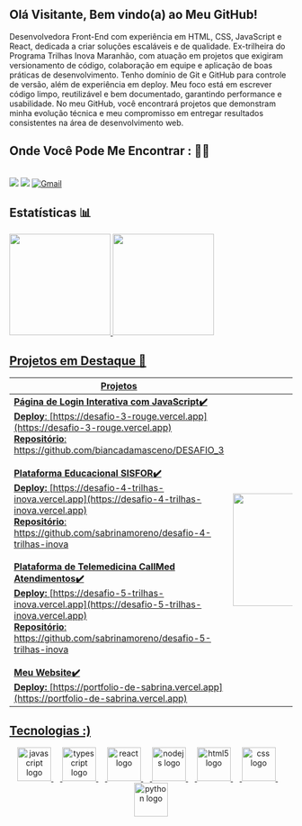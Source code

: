 
## Olá Visitante, Bem vindo(a) ao Meu GitHub!

Desenvolvedora Front-End com experiência em HTML, CSS, JavaScript e React, dedicada a criar soluções escaláveis e de qualidade. Ex-trilheira do Programa Trilhas Inova Maranhão, com atuação em projetos que exigiram versionamento de código, colaboração em equipe e aplicação de boas práticas de desenvolvimento.
Tenho domínio de Git e GitHub para controle de versão, além de experiência em deploy. Meu foco está em escrever código limpo, reutilizável e bem documentado, garantindo performance e usabilidade. No meu GitHub, você encontrará projetos que demonstram minha evolução técnica e meu compromisso em entregar resultados consistentes na área de desenvolvimento web.  

## Onde Você Pode Me Encontrar : 📲📞

<br> 
<div>
<a href="https://portfolio-de-sabrina.vercel.app" target="_blank"><img loading="lazy" src="https://img.shields.io/badge/Portfolio-9146FF?style=for-the-badge&logoColor=white" target="_blank"></a> 
<a href="https://www.linkedin.com/in/sabrina2610/" target="_blank"><img loading="lazy" src="https://img.shields.io/badge/-LinkedIn-%230077B5?style=for-the-badge&logo=linkedin&logoColor=white" target="_blank"></a>
<a href="mailto:sabrinamorenorodr28741@gmail.com?subject=Contato&body=Ol%C3%A1%2C%20Sabrina!%20Vi%20seu%20GitHub%20e%20gostaria%20de%20conversar!" target="_blank">
<img loading="lazy" src="https://img.shields.io/badge/Gmail-D14836?style=for-the-badge&logo=gmail&logoColor=white" alt="Gmail">
</a>
</div>

## Estatísticas 📊
<div>
<a href="https://github.com/sabrinamoreno">
<img loading="lazy" height="180em" src="https://github-readme-stats.vercel.app/api/top-langs/?username=sabrinamoreno&layout=compact&langs_count=7&theme=dracula"/>
<img loading="lazy" height="180em" src="https://github-readme-stats.vercel.app/api?username=sabrinamoreno&show_icons=true&theme=dracula&include_all_commits=true&count_private=true"/>
</div>

## Projetos em Destaque 💼

| Projetos | |
|----------|--|
| **Página de Login Interativa com JavaScript✔️** <br>**Deploy**: [https://desafio-3-rouge.vercel.app](https://desafio-3-rouge.vercel.app)<br>**Repositório**: https://github.com/biancadamasceno/DESAFIO_3<br><br> **Plataforma Educacional SISFOR✔️** <br>**Deploy:** [https://desafio-4-trilhas-inova.vercel.app](https://desafio-4-trilhas-inova.vercel.app) <br>**Repositório**: https://github.com/sabrinamoreno/desafio-4-trilhas-inova <br><br> **Plataforma de Telemedicina CallMed Atendimentos✔️** <br>**Deploy:** [https://desafio-5-trilhas-inova.vercel.app](https://desafio-5-trilhas-inova.vercel.app) <br>**Repositório**: https://github.com/sabrinamoreno/desafio-5-trilhas-inova <br><br> **Meu Website✔️** <br>**Deploy:** [https://portfolio-de-sabrina.vercel.app](https://portfolio-de-sabrina.vercel.app) | <p align="center"><img src="https://media1.tenor.com/m/KXR25Mh2tPsAAAAC/typing.gif" width="200"></p> |

  
## Tecnologias :) 
  
<div align="center">
  <img src="https://cdn.jsdelivr.net/gh/devicons/devicon/icons/javascript/javascript-original.svg" height="60" alt="javascript logo"  />
  <img width="12" />
  <img src="https://skillicons.dev/icons?i=ts" height="60" alt="typescript logo"  />
  <img width="12" />
  <img src="https://cdn.jsdelivr.net/gh/devicons/devicon/icons/react/react-original.svg" height="60" alt="react logo"  />
  <img width="12" />
  <img src="https://cdn.jsdelivr.net/gh/devicons/devicon/icons/nodejs/nodejs-original.svg" height="60" alt="nodejs logo"  />
  <img width="12" />
  <img src="https://cdn.jsdelivr.net/gh/devicons/devicon/icons/html5/html5-original.svg" height="60" alt="html5 logo"  />
  <img width="12" />
  <img src="https://cdn.jsdelivr.net/gh/devicons/devicon/icons/css3/css3-original.svg" height="60" alt="css logo"  />
  <img width="12" />
  <img src="https://skillicons.dev/icons?i=py" height="60" alt="python logo"  />
</div>
